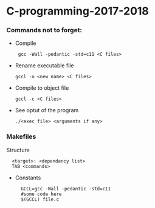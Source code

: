 # C-programming-2017-2018
<h3>Commands not to forget:</h3>
<ul>
   <li>
       Compile
      
```  
 gcc -Wall -pedantic -std=c11 <C files>
```
      
   </li>
   <li>
       Rename executable file
    
```gccl -o <new name> <C files>```

   </li>
   <li>
       Compile to object file
    
```gccl -c <C files>```

   </li>
   <li>
       See optut of the program
    
```./<exec file> <arguments if any>```

   </li>
</ul>   

<h3>Makefiles</h3>
<p>Structure</p>
   
      <target>: <dependancy list>
      TAB <commands>
<ul>
   <li>
      Constants
      
      GCCL=gcc -Wall -pedantic -std=c11
      #some code here
      $(GCCL) file.c
   </li>
</ul>
